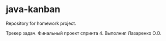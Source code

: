 # java-kanban
Repository for homework project.

Трекер задач. Финальный проект спринта 4.
Выполнил Лазаренко О.О.
